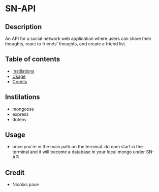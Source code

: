 # SN-API
 

## Description
An API for a social network web application where users can share their thoughts, react to friends’ thoughts, and create a friend list.

## Table of contents
- [Instilations](#instilations)
- [Usage](#usage)
- [Credits](#credits)

## Instilations
- mongoose
- express
- dotenv

## Usage
- once you're in the main path on the terminal.  do npm start in the terminal and it will become a database in your local mongo under SN-API

## Credit
- Nicolas pace
